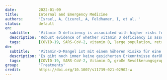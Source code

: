 ```yaml
---
date:          2022-01-09
title:         Internal and Emergency Medicine
authors:       'Israel, A, Cicurel, A, Feldhamer, I, et al. '
status:        default
en:
  subtitle:    'Vitamin D deficiency is associated with higher risks for SARS-CoV-2 infection and COVID-19 severity: a retrospective case–control study'
  description: 'Robust evidence of whether vitamin D deficiency is associated with COVID-19 infection and its severity is still lacking. The aim of the study was to evaluate the association between vitamin D levels and the risks of SARS-CoV-2 infection and severe disease in those infected. A retrospective study was carried out among members of Clalit Health Services (CHS), the largest healthcare organization in Israel, between March 1 and October 31, 2020. We created two matched case–control groups of individuals for which vitamin D levels and body mass index (BMI) were available before the pandemic: group (A), in which 41,757 individuals with positive SARS-CoV-2 PCR tests were matched with 417,570 control individuals without evidence of infection, and group (B), in which 2533 patients hospitalized in severe condition for COVID-19 were matched with 2533 patients who were tested positive for SARS-CoV-2, but were not hospitalized. Conditional logistic models were fitted in each of the groups to assess the association between vitamin D levels and outcome. An inverse correlation was demonstrated between the level of vitamin D and the risks of SARS-CoV-2 infection and of severe disease in those infected. Patients with very low vitamin D levels (< 30 nmol/L) had the highest risks for SARS-CoV-2 infection and also for severe COVID-19 when infected—OR 1.246 [95% CI 1.210–1.304] and 1.513 [95% CI 1.230–1.861], respectively. In this large observational population study, we show a significant association between vitamin D deficiency and the risks of SARS-CoV-2 infection and of severe disease in those infected.'
  tags:        [COVID-19, SARS-CoV-2, vitamin D, large population, retrospective study]
de:
  subtitle:    'Vitamin-D-Mangel ist mit einem höheren Risiko für eine SARS-CoV-2-Infektion und einen höheren COVID-19-Schweregrad verbunden: eine retrospektive Fall-Kontroll-Studie'
  description: 'Es gibt noch immer keine gesicherten Erkenntnisse darüber, ob ein Vitamin-D-Mangel mit einer COVID-19-Infektion und deren Schweregrad zusammenhängt. Ziel der Studie war es, den Zusammenhang zwischen dem Vitamin-D-Spiegel und dem Risiko einer SARS-CoV-2-Infektion und einer schweren Erkrankung bei den Infizierten zu untersuchen. Zwischen dem 1. März und dem 31. Oktober 2020 wurde eine retrospektive Studie unter den Mitgliedern von Clalit Health Services (CHS), der größten Gesundheitseinrichtung in Israel, durchgeführt. Es wurden zwei gematchte Fall-Kontroll-Gruppen von Personen gebildet, für die Vitamin-D-Spiegel und Body-Mass-Index (BMI) vor der Pandemie verfügbar waren: Gruppe (A), in der 41 757 Personen mit positiven SARS-CoV-2-PCR-Tests mit 417 570 Kontrollpersonen ohne Anzeichen einer Infektion gematched wurden, und Gruppe (B), in der 2533 Patienten, die wegen COVID-19 in schwerem Zustand hospitalisiert wurden, mit 2533 Patienten gematched wurden, die positiv auf SARS-CoV-2 getestet, aber nicht hospitalisiert worden waren. Für jede Gruppe wurden bedingte logistische Modelle erstellt, um den Zusammenhang zwischen dem Vitamin-D-Spiegel und dem Ergebnis zu bewerten. Es zeigte sich ein umgekehrter Zusammenhang zwischen dem Vitamin-D-Spiegel und dem Risiko einer SARS-CoV-2-Infektion und einer schweren Erkrankung bei den Infizierten. Patienten mit sehr niedrigen Vitamin-D-Spiegeln (< 30 nmol/L) hatten das höchste Risiko für eine SARS-CoV-2-Infektion und auch für eine schwere COVID-19-Infektion - OR 1,246 [95% CI 1,210-1,304] bzw. 1,513 [95% CI 1,230-1,861]. In dieser großen bevölkerungsbezogenen Beobachtungsstudie zeigen wir einen signifikanten Zusammenhang zwischen Vitamin-D-Mangel und dem Risiko einer SARS-CoV-2-Infektion und einer schweren Erkrankung bei Infizierten.' 
  tags:        [COVID-19, SARS-CoV-2, Vitamin D, große Bevölkerungsgruppe, retrospektive Studie]
group:         'Treatments'
credit:        https://doi.org/10.1007/s11739-021-02902-w
---
```

